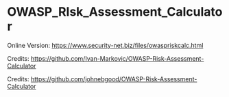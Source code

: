 # OWASP_RIsk_Assessment_Calculator

Online Version:   https://www.security-net.biz/files/owaspriskcalc.html

Credits:   https://github.com/Ivan-Markovic/OWASP-Risk-Assessment-Calculator

Credits:   https://github.com/johnebgood/OWASP-Risk-Assessment-Calculator
